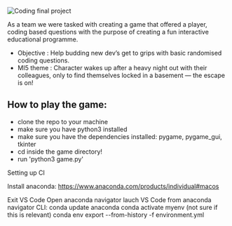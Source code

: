 ![Coding final project](https://user-images.githubusercontent.com/92406004/157898876-025b2e86-d9db-4fa7-9e22-917e356f5cde.jpg)



As a team we were tasked with creating a game that offered a player, coding based questions with the purpose of creating a fun interactive educational programme. 
* Objective : Help budding new dev’s get to grips with basic randomised coding questions.
* MI5 theme : Character wakes up after a heavy night out with their colleagues, only to find themselves locked in a basement — the escape is on! 


## How to play the game: ##
- clone the repo to your machine
- make sure you have python3 installed
- make sure you have the dependencies installed: pygame, pygame_gui, tkinter
- cd inside the game directory!
- run 'python3 game.py'




Setting up CI

Install anaconda:
https://www.anaconda.com/products/individual#macos 

Exit VS Code
Open anaconda navigator
lauch VS Code from anaconda navigator
CLI: conda update anaconda
     conda activate myenv   (not sure if this is relevant)
     conda env export --from-history -f environment.yml






